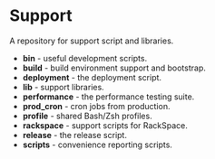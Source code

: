 Support
=======

A repository for support script and libraries.

 - **bin** - useful development scripts.
 - **build** - build environment support and bootstrap.
 - **deployment** - the deployment script.
 - **lib** - support libraries.
 - **performance** - the performance testing suite.
 - **prod_cron** - cron jobs from production.
 - **profile** - shared Bash/Zsh profiles.
 - **rackspace** - support scripts for RackSpace.
 - **release** - the release script.
 - **scripts** - convenience reporting scripts.
